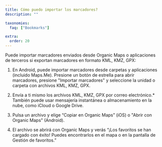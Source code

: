 ```yaml
---
title: Cómo puedo importar los marcadores?
description: ""

taxonomies:
  faq: ["Bookmarks"]

extra:
  order: 20
---
```


Puede importar marcadores enviados desde Organic Maps o aplicaciones de terceros si exportan marcadores en formato KML, KMZ, GPX:

1. En Android, puede importar marcadores desde carpetas y aplicaciones (incluido Maps.Me). Presione un botón de estrella para abrir marcadores, presione "Importar marcadores" y seleccione la unidad o carpeta con archivos KML, KMZ, GPX.

2. Envía a ti mismo los archivos KML, KMZ, GPX por correo electrónico.* También puede usar mensajería instantánea o almacenamiento en la nube, como iCloud o Google Drive.

3. Pulsa un archivo y elige “Copiar en Organic Maps” (iOS) o "Abrir con Organic Maps" (Android).

4. El archivo se abrirá con Organic Maps y verás “¡Los favoritos se han cargado con éxito! Puedes encontrarlos en el mapa o en la pantalla de Gestión de favoritos.”

